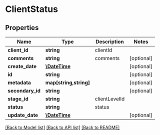 # ClientStatus

## Properties
Name | Type | Description | Notes
------------ | ------------- | ------------- | -------------
**client_id** | **string** | clientId | 
**comments** | **string** | comments | [optional] 
**create_date** | [**\DateTime**](\DateTime.md) |  | [optional] 
**id** | **string** |  | [optional] 
**metadata** | **map[string,string]** |  | [optional] 
**secondary_id** | **string** |  | [optional] 
**stage_id** | **string** | clientLevelId | 
**status** | **string** | status | 
**update_date** | [**\DateTime**](\DateTime.md) |  | [optional] 

[[Back to Model list]](../README.md#documentation-for-models) [[Back to API list]](../README.md#documentation-for-api-endpoints) [[Back to README]](../README.md)


